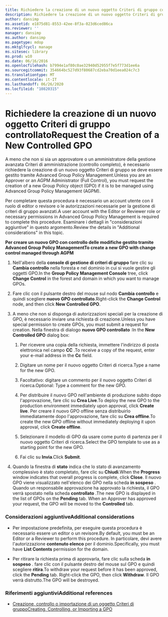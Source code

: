 ```yaml
---
title: Richiedere la creazione di un nuovo oggetto Criteri di gruppo controllato
description: Richiedere la creazione di un nuovo oggetto Criteri di gruppo controllato
author: dansimp
ms.assetid: e1875d81-8553-42ee-8f3a-023d6ced86ca
ms.reviewer: ''
manager: dansimp
ms.author: dansimp
ms.pagetype: mdop
ms.mktglfcycl: manage
ms.sitesec: library
ms.prod: w10
ms.date: 06/16/2016
ms.openlocfilehash: b7994e1af80c0ae32940d52955f7e5f773d1ee6a
ms.sourcegitcommit: 354664bc527d93f80687cd2eba70d1eea024c7c3
ms.translationtype: MT
ms.contentlocale: it-IT
ms.lasthandoff: 06/26/2020
ms.locfileid: "10820315"
---
```

# <span data-ttu-id="ad0f1-103">Richiedere la creazione di un nuovo oggetto Criteri di gruppo controllato</span><span class="sxs-lookup"><span data-stu-id="ad0f1-103">Request the Creation of a New Controlled GPO</span></span>


<span data-ttu-id="ad0f1-104">A meno che non si sia un approvatore o un amministratore della gestione avanzata Criteri di amministrazione (controllo completo), è necessario richiedere la creazione di un nuovo oggetto Criteri di gruppo se deve essere gestito tramite Advanced Group Policy Management.</span><span class="sxs-lookup"><span data-stu-id="ad0f1-104">Unless you are an Approver or an AGPM Administrator (Full Control), you must request the creation of a new Group Policy object (GPO) if it is to be managed using Advanced Group Policy Management (AGPM).</span></span>

<span data-ttu-id="ad0f1-105">Per completare questa procedura è necessario un account utente con il ruolo di editor o revisore o le autorizzazioni necessarie per la gestione di criteri di gruppo avanzati.</span><span class="sxs-lookup"><span data-stu-id="ad0f1-105">A user account with the Editor or Reviewer role or necessary permissions in Advanced Group Policy Management is required to complete this procedure.</span></span> <span data-ttu-id="ad0f1-106">Esaminare i dettagli in "considerazioni aggiuntive" in questo argomento.</span><span class="sxs-lookup"><span data-stu-id="ad0f1-106">Review the details in "Additional considerations" in this topic.</span></span>

**<span data-ttu-id="ad0f1-107">Per creare un nuovo GPO con controllo delle modifiche gestito tramite Advanced Group Policy Management</span><span class="sxs-lookup"><span data-stu-id="ad0f1-107">To create a new GPO with change control managed through AGPM</span></span>**

1.  <span data-ttu-id="ad0f1-108">Nell'albero della **console di gestione di criteri di gruppo** fare clic su **Cambia controllo** nella foresta e nel dominio in cui si vuole gestire gli oggetti GPO.</span><span class="sxs-lookup"><span data-stu-id="ad0f1-108">In the **Group Policy Management Console** tree, click **Change Control** in the forest and domain in which you want to manage GPOs.</span></span>

2.  <span data-ttu-id="ad0f1-109">Fare clic con il pulsante destro del mouse sul nodo **Cambia controllo** e quindi scegliere **nuovo GPO controllato**.</span><span class="sxs-lookup"><span data-stu-id="ad0f1-109">Right-click the **Change Control** node, and then click **New Controlled GPO**.</span></span>

3.  <span data-ttu-id="ad0f1-110">A meno che non si disponga di autorizzazioni speciali per la creazione di GPO, è necessario inviare una richiesta di creazione.</span><span class="sxs-lookup"><span data-stu-id="ad0f1-110">Unless you have special permission to create GPOs, you must submit a request for creation.</span></span> <span data-ttu-id="ad0f1-111">Nella finestra di dialogo **nuovo GPO controllato** :</span><span class="sxs-lookup"><span data-stu-id="ad0f1-111">In the **New Controlled GPO** dialog box:</span></span>

    1.  <span data-ttu-id="ad0f1-112">Per ricevere una copia della richiesta, immettere l'indirizzo di posta elettronica nel campo **CC** .</span><span class="sxs-lookup"><span data-stu-id="ad0f1-112">To receive a copy of the request, enter your e-mail address in the **Cc** field.</span></span>

    2.  <span data-ttu-id="ad0f1-113">Digitare un nome per il nuovo oggetto Criteri di ricerca.</span><span class="sxs-lookup"><span data-stu-id="ad0f1-113">Type a name for the new GPO.</span></span>

    3.  <span data-ttu-id="ad0f1-114">Facoltativo: digitare un commento per il nuovo oggetto Criteri di ricerca.</span><span class="sxs-lookup"><span data-stu-id="ad0f1-114">Optional: Type a comment for the new GPO.</span></span>

    4.  <span data-ttu-id="ad0f1-115">Per distribuire il nuovo GPO nell'ambiente di produzione subito dopo l'approvazione, fare clic su **Crea Live**.</span><span class="sxs-lookup"><span data-stu-id="ad0f1-115">To deploy the new GPO to the production environment immediately upon approval, click **Create live**.</span></span> <span data-ttu-id="ad0f1-116">Per creare il nuovo GPO offline senza distribuirlo immediatamente dopo l'approvazione, fare clic su **Crea offline**.</span><span class="sxs-lookup"><span data-stu-id="ad0f1-116">To create the new GPO offline without immediately deploying it upon approval, click **Create offline**.</span></span>

    5.  <span data-ttu-id="ad0f1-117">Selezionare il modello di GPO da usare come punto di partenza per il nuovo oggetto Criteri di ricerca.</span><span class="sxs-lookup"><span data-stu-id="ad0f1-117">Select the GPO template to use as a starting point for the new GPO.</span></span>

    6.  <span data-ttu-id="ad0f1-118">Fai clic su **Invia**.</span><span class="sxs-lookup"><span data-stu-id="ad0f1-118">Click **Submit**.</span></span>

4.  <span data-ttu-id="ad0f1-119">Quando la finestra di **stato** indica che lo stato di avanzamento complessivo è stato completato, fare clic su **Chiudi**.</span><span class="sxs-lookup"><span data-stu-id="ad0f1-119">When the **Progress** window indicates that overall progress is complete, click **Close**.</span></span> <span data-ttu-id="ad0f1-120">Il nuovo GPO viene visualizzato nell'elenco dei GPO nella scheda **in sospeso** . Quando un responsabile approvazione ha approvato la richiesta, il GPO verrà spostato nella scheda **controllato** .</span><span class="sxs-lookup"><span data-stu-id="ad0f1-120">The new GPO is displayed in the list of GPOs on the **Pending** tab. When an Approver has approved your request, the GPO will be moved to the **Controlled** tab.</span></span>

### <span data-ttu-id="ad0f1-121">Considerazioni aggiuntive</span><span class="sxs-lookup"><span data-stu-id="ad0f1-121">Additional considerations</span></span>

-   <span data-ttu-id="ad0f1-122">Per impostazione predefinita, per eseguire questa procedura è necessario essere un editor o un revisore.</span><span class="sxs-lookup"><span data-stu-id="ad0f1-122">By default, you must be an Editor or a Reviewer to perform this procedure.</span></span> <span data-ttu-id="ad0f1-123">In particolare, devi avere l'autorizzazione **contenuto elenco** per il dominio.</span><span class="sxs-lookup"><span data-stu-id="ad0f1-123">Specifically, you must have **List Contents** permission for the domain.</span></span>

-   <span data-ttu-id="ad0f1-124">Per ritirare la richiesta prima di approvarla, fare clic sulla scheda **in sospeso** . fare clic con il pulsante destro del mouse sul GPO e quindi scegliere **ritira**.</span><span class="sxs-lookup"><span data-stu-id="ad0f1-124">To withdraw your request before it has been approved, click the **Pending** tab. Right-click the GPO, then click **Withdraw**.</span></span> <span data-ttu-id="ad0f1-125">Il GPO verrà distrutto.</span><span class="sxs-lookup"><span data-stu-id="ad0f1-125">The GPO will be destroyed.</span></span>

### <span data-ttu-id="ad0f1-126">Riferimenti aggiuntivi</span><span class="sxs-lookup"><span data-stu-id="ad0f1-126">Additional references</span></span>

-   [<span data-ttu-id="ad0f1-127">Creazione, controllo o importazione di un oggetto Criteri di gruppo</span><span class="sxs-lookup"><span data-stu-id="ad0f1-127">Creating, Controlling, or Importing a GPO</span></span>](creating-controlling-or-importing-a-gpo-editor.md)

 

 





